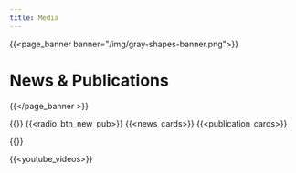 ```yaml
---
title: Media
---
```


{{<page_banner banner="/img/gray-shapes-banner.png">}}
# News & Publications
{{</page_banner >}}

<!-- [SECTION_OFFWHITE] -->

{{<title>}}
## Latest Updates
{{</title>}}
{{<radio_btn_new_pub>}}
{{<news_cards>}}
{{<publication_cards>}}

<!-- [SECTION_TRANSPARENT] -->

{{<title>}} 
## We are on Youtube {{</title>}}
{{<youtube_videos>}}

<!-- {{<subscribe_section>}} -->